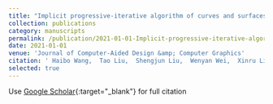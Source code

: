```yaml
---
title: "Implicit progressive-iterative algorithm of curves and surfaces with compactly supported radial basis functions"
collection: publications
category: manuscripts
permalink: /publication/2021-01-01-Implicit-progressive-iterative-algorithm-of-curves-and-surfaces-with-compactly-supported-radial-basis-functions
date: 2021-01-01
venue: 'Journal of Computer-Aided Design &amp; Computer Graphics'
citation: ' Haibo Wang,  Tao Liu,  Shengjun Liu,  Wenyan Wei,  Xinru Liu,  Pingbo Liu,  Yanyu Bai,  Yue&apos;an Chen, &quot;Implicit progressive-iterative algorithm of curves and surfaces with compactly supported radial basis functions.&quot; Journal of Computer-Aided Design &amp;amp; Computer Graphics, 2021.'
selected: true
---
```

Use [Google Scholar](https://scholar.google.com/scholar?q=Implicit+progressive+iterative+algorithm+of+curves+and+surfaces+with+compactly+supported+radial+basis+functions){:target="_blank"} for full citation